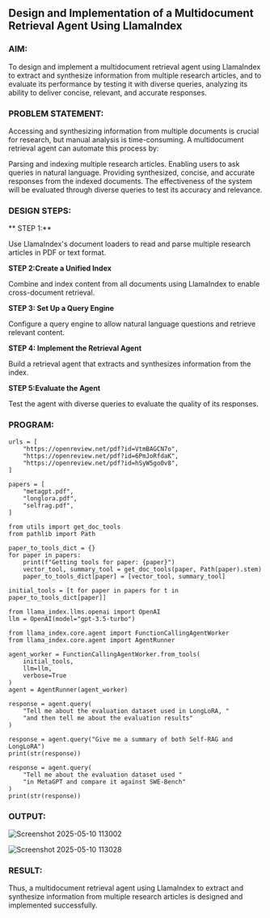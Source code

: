 ## Design and Implementation of a Multidocument Retrieval Agent Using LlamaIndex

### AIM:
To design and implement a multidocument retrieval agent using LlamaIndex to extract and synthesize information from multiple research articles, and to evaluate its performance by testing it with diverse queries, analyzing its ability to deliver concise, relevant, and accurate responses.

### PROBLEM STATEMENT:

Accessing and synthesizing information from multiple documents is crucial for research, but manual analysis is time-consuming. A multidocument retrieval agent can automate this process by:

Parsing and indexing multiple research articles. Enabling users to ask queries in natural language. Providing synthesized, concise, and accurate responses from the indexed documents. The effectiveness of the system will be evaluated through diverse queries to test its accuracy and relevance.

### DESIGN STEPS:

** STEP 1:**

Use LlamaIndex's document loaders to read and parse multiple research articles in PDF or text format.

**STEP 2:Create a Unified Index**

Combine and index content from all documents using LlamaIndex to enable cross-document retrieval.

**STEP 3: Set Up a Query Engine**

Configure a query engine to allow natural language questions and retrieve relevant content.

**STEP 4: Implement the Retrieval Agent**

Build a retrieval agent that extracts and synthesizes information from the index.

**STEP 5:Evaluate the Agent**

Test the agent with diverse queries to evaluate the quality of its responses.



### PROGRAM:
```
urls = [
    "https://openreview.net/pdf?id=VtmBAGCN7o",
    "https://openreview.net/pdf?id=6PmJoRfdaK",
    "https://openreview.net/pdf?id=hSyW5go0v8",
]

papers = [
    "metagpt.pdf",
    "longlora.pdf",
    "selfrag.pdf",
]

from utils import get_doc_tools
from pathlib import Path

paper_to_tools_dict = {}
for paper in papers:
    print(f"Getting tools for paper: {paper}")
    vector_tool, summary_tool = get_doc_tools(paper, Path(paper).stem)
    paper_to_tools_dict[paper] = [vector_tool, summary_tool]

initial_tools = [t for paper in papers for t in paper_to_tools_dict[paper]]

from llama_index.llms.openai import OpenAI
llm = OpenAI(model="gpt-3.5-turbo")

from llama_index.core.agent import FunctionCallingAgentWorker
from llama_index.core.agent import AgentRunner

agent_worker = FunctionCallingAgentWorker.from_tools(
    initial_tools, 
    llm=llm, 
    verbose=True
)
agent = AgentRunner(agent_worker)

response = agent.query(
    "Tell me about the evaluation dataset used in LongLoRA, "
    "and then tell me about the evaluation results"
)

response = agent.query("Give me a summary of both Self-RAG and LongLoRA")
print(str(response))

response = agent.query(
    "Tell me about the evaluation dataset used "
    "in MetaGPT and compare it against SWE-Bench"
)
print(str(response))

```

### OUTPUT:

![Screenshot 2025-05-10 113002](https://github.com/user-attachments/assets/a0c60cc5-0494-4fec-85da-6b7e97f144c3)

![Screenshot 2025-05-10 113028](https://github.com/user-attachments/assets/615110b2-e683-4a89-85c6-7287905a3413)




### RESULT:

Thus, a multidocument retrieval agent using LlamaIndex to extract and synthesize information from multiple research articles is designed and implemented successfully.
